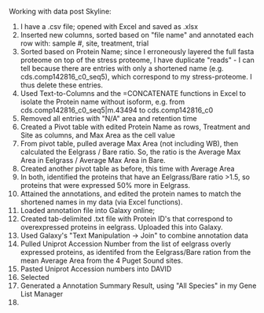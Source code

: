Working with data post Skyline:

1. I have a .csv file; opened with Excel and saved as .xlsx
2. Inserted new columns, sorted based on "file name" and annotated each row with: sample #, site, treatment, trial 
3. Sorted based on Protein Name; since I erroneously layered the full fasta proteome on top of the stress proteome, I have duplicate "reads" - I can tell because there are entries with only a shortened name (e.g. cds.comp142816_c0_seq5), which correspond to my stress-proteome. I thus delete these entries.  
4. Used Text-to-Columns and the =CONCATENATE functions in Excel to isolate the Protein name without isoform, e.g. from cds.comp142816_c0_seq5|m.43494 to cds.comp142816_c0
5. Removed all entries with "N/A" area and retention time
6. Created a Pivot table with edited Protein Name as rows, Treatment and Site as columns, and Max Area as the cell value
7. From pivot table, pulled average Max Area (not including WB), then calculated the Eelgrass / Bare ratio. So, the ratio is the Average Max Area in Eelgrass / Average Max Area in Bare. 
8. Created another pivot table as before, this time with Average Area 
9. In both, identified the proteins that have an Eelgrass/Bare ratio >1.5, so proteins that were expressed 50% more in Eelgrass. 
10. Attained the annotations, and edited the protein names to match the shortened names in my data (via Excel functions). 
11. Loaded annotation file into Galaxy online; 
12. Created tab-delimited .txt file with Protein ID's that correspond to overexpressed proteins in eelgrass. Uploaded this into Galaxy.
12. Used Galaxy's "Text Manipulation -> Join" to combine annotation data
13. Pulled Uniprot Accession Number from the list of eelgrass overly expressed proteins, as identifed from the Eelgrass/Bare ration from the mean Average Area from the 4 Puget Sound sites.
14. Pasted Uniprot Accession numbers into DAVID 
15. Selected 
16. Generated a Annotation Summary Result, using "All Species" in my Gene List Manager 
17. 

